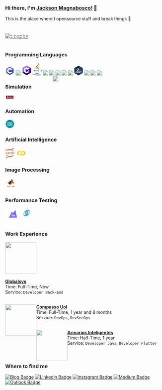 ### Hi there, I'm [Jackson Magnabosco!](https://jacksonn455.github.io/) 👋

This is the place where I opensource stuff and break things 🤣

#

[![𝚝𝚛𝚘𝚙𝚑𝚢](https://github-profile-trophy.vercel.app/?username=jacksonn455&column=8&margin-w=15&margin-h=15&no-bg=true&no-frame=true&theme=juicyfresh)](https://github.com/jacksonn455)

#

### Programming Languages

<img src = 'https://github.com/jacksonn455/jacksonn455/blob/master/c.png' width='30'/> <img src = 'https://github.com/MarikIshtar007/MarikIshtar007/blob/master/images/cpp.svg' width='30'/> <img src = 'https://github.com/jacksonn455/jacksonn455/blob/master/C_Sharp_logo.svg' width='30'/> <img src = 'https://github.com/jacksonn455/jacksonn455/blob/master/java.png' width='30'/> <img src = 'https://github.com/MarikIshtar007/MarikIshtar007/blob/master/images/python2.png' height='30'/> <img src = 'https://github.com/MarikIshtar007/MarikIshtar007/blob/master/images/flutter-logo.svg' width='30'/> <img src = 'https://github.com/MarikIshtar007/MarikIshtar007/blob/master/images/html.svg' width='30'/> <img src = 'https://github.com/MarikIshtar007/MarikIshtar007/blob/master/images/css.svg' width='30'/> <img src = 'https://github.com/MarikIshtar007/MarikIshtar007/blob/master/images/js.svg' width='30'/> 
<img src = 'https://github.com/jacksonn455/jacksonn455/blob/master/jquery.png' width='30'/> <img src = 'https://github.com/MarikIshtar007/MarikIshtar007/blob/master/images/bootstrap.svg' width='33'/> <img src = 'https://github.com/MarikIshtar007/MarikIshtar007/blob/master/images/sql.svg' width='30'/> <img src = 'https://github.com/MarikIshtar007/MarikIshtar007/blob/master/images/git.svg' width='30'/>
<img width="350" align="right" src="https://github-readme-stats.vercel.app/api/top-langs/?username=jacksonn455&langs_count=20"/>

### Simulation
<img src = 'https://github.com/jacksonn455/jacksonn455/blob/master/2020-10-15%2009_33_19-Window.png' width='30'/>

### Automation
<img src = 'https://github.com/jacksonn455/jacksonn455/blob/master/arduino.png' width='30'/>

### Artificial Intelligence
<img src = 'https://github.com/jacksonn455/jacksonn455/blob/master/jupyter.png' width='30'/> <img src = 'https://github.com/jacksonn455/jacksonn455/blob/master/colab.png' width='35'/>

### Image Processing
<img src = 'https://github.com/jacksonn455/jacksonn455/blob/master/matlab.png' width='35'/>

### Performance Testing
<img src = 'https://github.com/jacksonn455/jacksonn455/blob/master/k6logo.png' width='50'/> <img src = 'https://github.com/jacksonn455/jacksonn455/blob/master/load.png' width='30'/>
<br/>

#

### Work Experience

[<img src = "https://github.com/jacksonn455/jacksonn455/blob/master/globalsys" height="100px" width="100px"/>](http://www.globalsys.com.br)

[**Globalsys**](http://www.globalsys.com.br) \
Time: Full-Time, Now \
Service: `Developer Back-End`\
<br>

[<img align="left" height="100px" width="100px" src="https://github.com/jacksonn455/jacksonn455/blob/master/compass"/>](https://compassouol.com/)

[**Compasso Uol**](https://compassouol.com/) \
Time: Full-Time, 1 year and 8 months \
Service: `DevOps`, `DevSecOps`\
<br>

[<img align="left" height="100px" width="100px" src="https://github.com/jacksonn455/jacksonn455/blob/master/armarios"/>](http://www.armariosinteligentes.com.br)

[**Armarios Inteligentes**](http://www.armariosinteligentes.com.br) \
Time: Half-Time, 1 year \
Service: `Developer Java`, `Developer Flutter`\
<br>

#

<h3>Where to find me</h3>

[![Blog Badge](https://img.shields.io/badge/Blog-jacksonn455.github.io-black)](https://jacksonn455.github.io/)
[![Linkedin Badge](https://img.shields.io/badge/-LinkedIn-blue?style=flat-square&logo=Linkedin&logoColor=white&link=https://www.linkedin.com/in/jackson-felipe-magnabosco-b0a48798/)](https://www.linkedin.com/in/jackson-felipe-magnabosco-b0a48798/)
[![Instagram Badge](https://img.shields.io/badge/-Instagram-purple?style=flat-square&logo=Instagram&logoColor=white&link=https://www.instagram.com/jacksonn455/)](https://www.instagram.com/jacksonn455/)
[![Medium Badge](https://img.shields.io/badge/-Medium-black?style=flat-square&logo=Medium&logoColor=white&link=https://medium.com/@soichiro.jacson)](https://medium.com/@soichiro.jacson)
[![Outlook Badge](https://img.shields.io/badge/-jacksonmagnabosco%40hotmail.com-blue?style=flat-square&logo=Windows&logoColor=white&link=mailto:jacksonmagnabosco@hotmail.com)](mailto:jacksonmagnabosco@hotmail.com)

